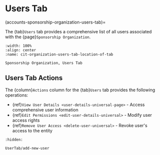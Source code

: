 # Users Tab
(accounts-sponsorship-organization-users-tab)=

The {tab}`Users` tab provides a comprehensive list of all users associated with the {page}`Sponsorship Organization`.

```{lazyfigure} ../../../../../_static/solo_app/CIT_Corporation/cit-organization-users-tab-location.jpg
:width: 100%
:align: center
:name: cit-organization-users-tab-location-of-tab

Sponsorship Organization, Users Tab
```


## Users Tab Actions

The {column}`Actions` column for the {tab}`Users` tab provides the following operations:

- {ref}`View User Details <user-details-universal-page>` - Access comprehensive user information
- {ref}`Edit Permissions <edit-user-details-universal>` - Modify user access rights
- {ref}`Remove User Access <delete-user-universal>` - Revoke user's access to the entity

```{toctree}
:hidden:

UserTab/add-new-user
```